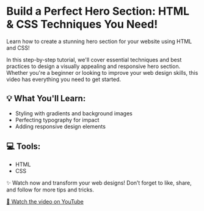 # Build a Perfect Hero Section: HTML & CSS Techniques You Need!

Learn how to create a stunning hero section for your website using HTML and CSS! 

In this step-by-step tutorial, we'll cover essential techniques and best practices to design a visually appealing and responsive hero section. Whether you're a beginner or looking to improve your web design skills, this video has everything you need to get started.

## 💡 What You'll Learn:

- Styling with gradients and background images  
- Perfecting typography for impact  
- Adding responsive design elements  

## 💻 Tools:  
- HTML  
- CSS  

✨ Watch now and transform your web designs! Don’t forget to like, share, and follow for more tips and tricks.

[🎥 Watch the video on YouTube](https://youtu.be/7ZqD0mUoPms?si=kZJhaD21Mm2fBPbN)
